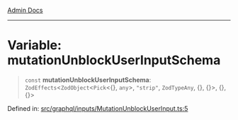 [Admin Docs](/)

***

# Variable: mutationUnblockUserInputSchema

> `const` **mutationUnblockUserInputSchema**: `ZodEffects`\<`ZodObject`\<`Pick`\<\{\}, `any`\>, `"strip"`, `ZodTypeAny`, \{\}, \{\}\>, \{\}, \{\}\>

Defined in: [src/graphql/inputs/MutationUnblockUserInput.ts:5](https://github.com/PalisadoesFoundation/talawa-api/blob/b92360e799fdc7cf89a1346eb8395735c501ee9c/src/graphql/inputs/MutationUnblockUserInput.ts#L5)
